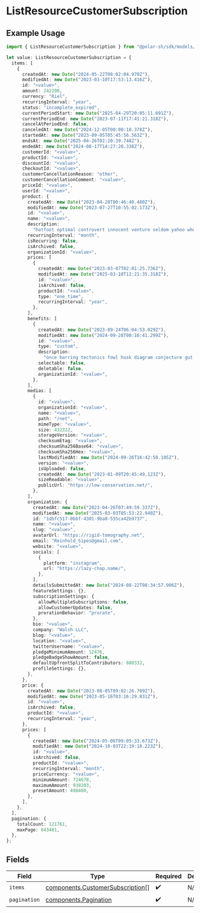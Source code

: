 # ListResourceCustomerSubscription

## Example Usage

```typescript
import { ListResourceCustomerSubscription } from "@polar-sh/sdk/models/components/listresourcecustomersubscription.js";

let value: ListResourceCustomerSubscription = {
  items: [
    {
      createdAt: new Date("2024-05-22T08:02:04.970Z"),
      modifiedAt: new Date("2023-03-10T17:53:13.416Z"),
      id: "<value>",
      amount: 242200,
      currency: "Riel",
      recurringInterval: "year",
      status: "incomplete_expired",
      currentPeriodStart: new Date("2025-04-29T20:05:11.691Z"),
      currentPeriodEnd: new Date("2023-07-11T17:41:21.318Z"),
      cancelAtPeriodEnd: false,
      canceledAt: new Date("2024-12-05T00:00:18.378Z"),
      startedAt: new Date("2023-09-05T05:45:56.563Z"),
      endsAt: new Date("2025-04-26T02:20:39.748Z"),
      endedAt: new Date("2024-08-17T14:27:20.338Z"),
      customerId: "<value>",
      productId: "<value>",
      discountId: "<value>",
      checkoutId: "<value>",
      customerCancellationReason: "other",
      customerCancellationComment: "<value>",
      priceId: "<value>",
      userId: "<value>",
      product: {
        createdAt: new Date("2023-04-28T00:46:40.480Z"),
        modifiedAt: new Date("2023-07-27T10:55:02.173Z"),
        id: "<value>",
        name: "<value>",
        description:
          "hotfoot optimal controvert innocent venture seldom yahoo whoever jealous",
        recurringInterval: "month",
        isRecurring: false,
        isArchived: false,
        organizationId: "<value>",
        prices: [
          {
            createdAt: new Date("2023-03-07T02:01:25.736Z"),
            modifiedAt: new Date("2025-03-18T12:21:35.318Z"),
            id: "<value>",
            isArchived: false,
            productId: "<value>",
            type: "one_time",
            recurringInterval: "year",
          },
        ],
        benefits: [
          {
            createdAt: new Date("2023-09-24T06:04:53.029Z"),
            modifiedAt: new Date("2024-09-28T00:16:41.299Z"),
            id: "<value>",
            type: "custom",
            description:
              "once barring tectonics fowl husk diagram conjecture gut with shimmering",
            selectable: false,
            deletable: false,
            organizationId: "<value>",
          },
        ],
        medias: [
          {
            id: "<value>",
            organizationId: "<value>",
            name: "<value>",
            path: "/net",
            mimeType: "<value>",
            size: 432322,
            storageVersion: "<value>",
            checksumEtag: "<value>",
            checksumSha256Base64: "<value>",
            checksumSha256Hex: "<value>",
            lastModifiedAt: new Date("2024-09-26T16:42:50.105Z"),
            version: "<value>",
            isUploaded: false,
            createdAt: new Date("2023-01-09T20:45:49.123Z"),
            sizeReadable: "<value>",
            publicUrl: "https://low-conservation.net/",
          },
        ],
        organization: {
          createdAt: new Date("2023-04-26T07:49:59.337Z"),
          modifiedAt: new Date("2025-03-03T05:53:22.940Z"),
          id: "1dbfc517-0bbf-4301-9ba8-555ca42b9737",
          name: "<value>",
          slug: "<value>",
          avatarUrl: "https://rigid-tomography.net",
          email: "Reinhold_Sipes@gmail.com",
          website: "<value>",
          socials: [
            {
              platform: "instagram",
              url: "https://lazy-chap.name/",
            },
          ],
          detailsSubmittedAt: new Date("2024-08-22T08:34:57.906Z"),
          featureSettings: {},
          subscriptionSettings: {
            allowMultipleSubscriptions: false,
            allowCustomerUpdates: false,
            prorationBehavior: "prorate",
          },
          bio: "<value>",
          company: "Walsh LLC",
          blog: "<value>",
          location: "<value>",
          twitterUsername: "<value>",
          pledgeMinimumAmount: 12476,
          pledgeBadgeShowAmount: false,
          defaultUpfrontSplitToContributors: 880332,
          profileSettings: {},
        },
      },
      price: {
        createdAt: new Date("2023-08-05T09:02:26.709Z"),
        modifiedAt: new Date("2023-05-16T03:16:29.831Z"),
        id: "<value>",
        isArchived: false,
        productId: "<value>",
        recurringInterval: "year",
      },
      prices: [
        {
          createdAt: new Date("2024-05-06T09:05:33.673Z"),
          modifiedAt: new Date("2024-10-03T22:19:18.223Z"),
          id: "<value>",
          isArchived: false,
          productId: "<value>",
          recurringInterval: "month",
          priceCurrency: "<value>",
          minimumAmount: 724678,
          maximumAmount: 939203,
          presetAmount: 498480,
        },
      ],
    },
  ],
  pagination: {
    totalCount: 121761,
    maxPage: 843481,
  },
};
```

## Fields

| Field                                                                                | Type                                                                                 | Required                                                                             | Description                                                                          |
| ------------------------------------------------------------------------------------ | ------------------------------------------------------------------------------------ | ------------------------------------------------------------------------------------ | ------------------------------------------------------------------------------------ |
| `items`                                                                              | [components.CustomerSubscription](../../models/components/customersubscription.md)[] | :heavy_check_mark:                                                                   | N/A                                                                                  |
| `pagination`                                                                         | [components.Pagination](../../models/components/pagination.md)                       | :heavy_check_mark:                                                                   | N/A                                                                                  |